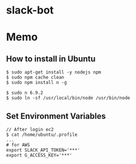 slack-bot
=============

# Memo
## How to install in Ubuntu

```
$ sudo apt-get install -y nodejs npm
$ sudo npm cache clean
$ sudo npm install n -g

$ sudo n 6.9.2
$ sudo ln -sf /usr/local/bin/node /usr/bin/node
```

## Set Environment Variables

```
// After login ec2
$ cat /home/ubuntu/.profile
...
# for AWS
export SLACK_API_TOKEN='***'
export G_ACCESS_KEY='***'
```
